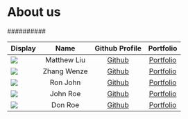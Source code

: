 # About us
##########

Display |    Name     | Github Profile | Portfolio 
--------|:-----------:|:--------------:|:---------:
![](https://via.placeholder.com/100.png?text=Photo) | Matthew Liu | [Github](https://github.com/matthew-liu-zhenjie/) | [Portfolio](docs/team/johndoe.md)
![](https://via.placeholder.com/100.png?text=Photo) |   Zhang Wenze   | [Github](https://github.com/kyrixn) | [Portfolio](docs/team/johndoe.md)
![](https://via.placeholder.com/100.png?text=Photo) |  Ron John   | [Github](https://github.com/) | [Portfolio](docs/team/johndoe.md)
![](https://via.placeholder.com/100.png?text=Photo) |  John Roe   | [Github](https://github.com/) | [Portfolio](docs/team/johndoe.md)
![](https://via.placeholder.com/100.png?text=Photo) |   Don Roe   | [Github](https://github.com/) | [Portfolio](docs/team/johndoe.md)
